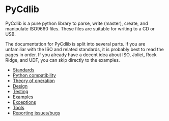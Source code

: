 # PyCdlib
PyCdlib is a pure python library to parse, write (master), create, and manipulate ISO9660 files.  These files are suitable for writing to a CD or USB.

The documentation for PyCdlib is split into several parts.  If you are unfamiliar with the ISO and related standards, it is probably best to read the pages in order.  If you already have a decent idea about ISO, Joliet, Rock Ridge, and UDF, you can skip directly to the examples.

* [Standards](standards.md)
* [Python compatibility](python-compatibility.md)
* [Theory of operation](theory-of-operation.md)
* [Design](design.md)
* [Testing](testing.md)
* [Examples](examples.md)
* [Exceptions](exceptions.md)
* [Tools](tools.md)
* [Reporting issues/bugs](reporting-issues.md)